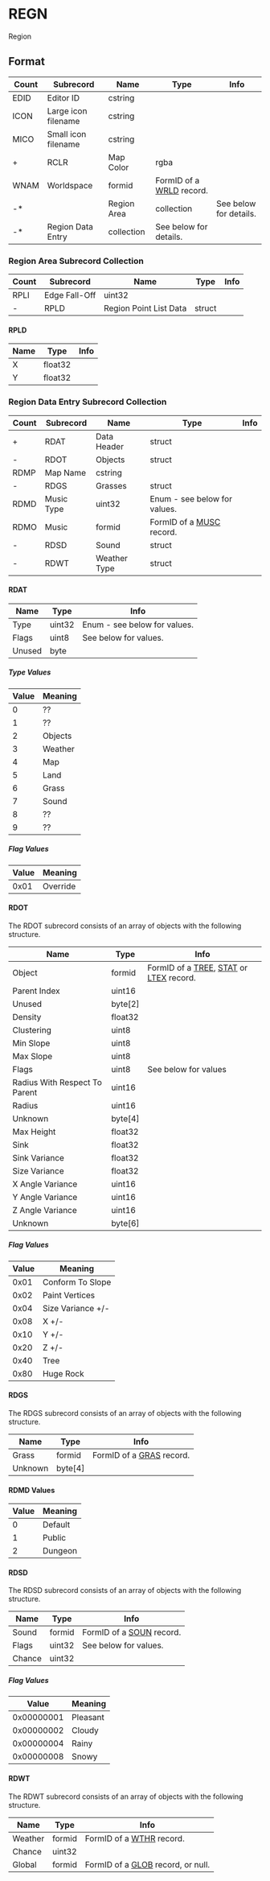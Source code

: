 REGN
====

Region

## Format

Count | Subrecord | Name | Type | Info
------|-------|------|------|-----
 | EDID | Editor ID | cstring |
 | ICON | Large icon filename | cstring |
 | MICO | Small icon filename | cstring |
+ | RCLR | Map Color | rgba |
 | WNAM | Worldspace | formid | FormID of a [WRLD](WRLD.md) record.
-* | | Region Area | collection | See below for details.
-* | Region Data Entry | collection | See below for details.

### Region Area Subrecord Collection

Count | Subrecord | Name | Type | Info
------|-------|------|------|-----
 | RPLI | Edge Fall-Off | uint32 |
- | RPLD | Region Point List Data | struct |

#### RPLD

Name | Type | Info
-----|------|-----
X | float32 |
Y | float32 |

### Region Data Entry Subrecord Collection

Count | Subrecord | Name | Type | Info
------|-------|------|------|-----
+ | RDAT | Data Header | struct |
- | RDOT | Objects | struct |
 | RDMP | Map Name | cstring |
- | RDGS | Grasses | struct |
 | RDMD | Music Type | uint32 | Enum - see below for values.
 | RDMO | Music | formid | FormID of a [MUSC](MUSC.md) record.
- | RDSD | Sound | struct |
- | RDWT | Weather Type | struct |

#### RDAT

Name | Type | Info
-----|------|-----
Type | uint32 | Enum - see below for values.
Flags | uint8 | See below for values.
Unused | byte |

##### Type Values

Value | Meaning
------|--------
0 | ??
1 | ??
2 | Objects
3 | Weather
4 | Map
5 | Land
6 | Grass
7 | Sound
8 | ??
9 | ??

##### Flag Values

Value | Meaning
------|--------
0x01 | Override

#### RDOT

The RDOT subrecord consists of an array of objects with the following structure.

Name | Type | Info
-----|------|-----
Object | formid | FormID of a [TREE](TREE.md), [STAT](STAT.md) or [LTEX](LTEX.md) record.
Parent Index | uint16 |
Unused | byte[2] |
Density | float32 |
Clustering | uint8 |
Min Slope | uint8 |
Max Slope | uint8 |
Flags | uint8 | See below for values
Radius With Respect To Parent | uint16 |
Radius | uint16 |
Unknown | byte[4] |
Max Height | float32 |
Sink | float32 |
Sink Variance | float32 |
Size Variance | float32 |
X Angle Variance | uint16 |
Y Angle Variance | uint16 |
Z Angle Variance | uint16 |
Unknown | byte[6] |

##### Flag Values

Value | Meaning
------|--------
0x01 | Conform To Slope
0x02 | Paint Vertices
0x04 | Size Variance +/-
0x08 | X +/-
0x10 | Y +/-
0x20 | Z +/-
0x40 | Tree
0x80 | Huge Rock

#### RDGS

The RDGS subrecord consists of an array of objects with the following structure.

Name | Type | Info
-----|------|-----
Grass | formid | FormID of a [GRAS](GRAS.md) record.
Unknown | byte[4] |

#### RDMD Values

Value | Meaning
------|--------
0 | Default
1 | Public
2 | Dungeon

#### RDSD

The RDSD subrecord consists of an array of objects with the following structure.

Name | Type | Info
-----|------|-----
Sound | formid | FormID of a [SOUN](SOUN.md) record.
Flags | uint32 | See below for values.
Chance | uint32 |

##### Flag Values

Value | Meaning
------|--------
0x00000001 | Pleasant
0x00000002 | Cloudy
0x00000004 | Rainy
0x00000008 | Snowy

#### RDWT

The RDWT subrecord consists of an array of objects with the following structure.

Name | Type | Info
-----|------|-----
Weather | formid | FormID of a [WTHR](WTHR.md) record.
Chance | uint32 |
Global | formid | FormID of a [GLOB](GLOB.md) record, or null.

